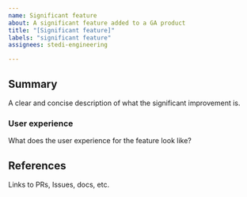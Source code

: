 ```yaml
---
name: Significant feature
about: A significant feature added to a GA product
title: "[Significant feature]"
labels: "significant feature"
assignees: stedi-engineering

---
```


## Summary

A clear and concise description of what the significant improvement is.

### User experience

What does the user experience for the feature look like?

## References

Links to PRs, Issues, docs, etc.
